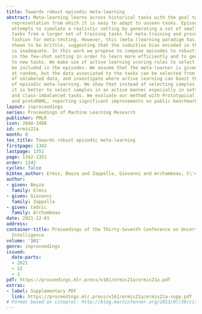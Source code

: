 ```yaml
---
title: Towards robust episodic meta-learning
abstract: Meta-learning learns across historical tasks with the goal to discover a
  representation from which it is easy to adapt to unseen tasks. Episodic meta-learning
  attempts to simulate a realistic setting by generating a set of small artificial
  tasks from a larger set of training tasks for meta-training and proceeds in a similar
  fashion for meta-testing. However, this (meta-)learning paradigm has recently been
  shown to be brittle, suggesting that the inductive bias encoded in the learned representations
  is inadequate. In this work we propose to compose episodes to robustify meta-learning
  in the few-shot setting in order to learn more efficiently and to generalize better
  to new tasks. We make use of active learning scoring rules to select the data to
  be included in the episodes. We assume that the meta-learner is given new tasks
  at random, but the data associated to the tasks can be selected from a larger pool
  of unlabeled data, and investigate where active learning can boost the performance
  of episodic meta-learning. We show that instead of selecting samples at random,
  it is better to select samples in an active manner especially in settings with out-of-distribution
  and class-imbalanced tasks. We evaluate our method with Prototypical Networks, foMAML
  and protoMAML, reporting significant improvements on public benchmarks.
layout: inproceedings
series: Proceedings of Machine Learning Research
publisher: PMLR
issn: 2640-3498
id: ermis21a
month: 0
tex_title: Towards robust episodic meta-learning
firstpage: 1342
lastpage: 1351
page: 1342-1351
order: 1342
cycles: false
bibtex_author: Ermis, Beyza and Zappella, Giovanni and Archambeau, C\'edric
author:
- given: Beyza
  family: Ermis
- given: Giovanni
  family: Zappella
- given: Cédric
  family: Archambeau
date: 2021-12-01
address:
container-title: Proceedings of the Thirty-Seventh Conference on Uncertainty in Artificial
  Intelligence
volume: '161'
genre: inproceedings
issued:
  date-parts:
  - 2021
  - 12
  - 1
pdf: https://proceedings.mlr.press/v161/ermis21a/ermis21a.pdf
extras:
- label: Supplementary PDF
  link: https://proceedings.mlr.press/v161/ermis21a/ermis21a-supp.pdf
# Format based on citeproc: http://blog.martinfenner.org/2013/07/30/citeproc-yaml-for-bibliographies/
---
```


